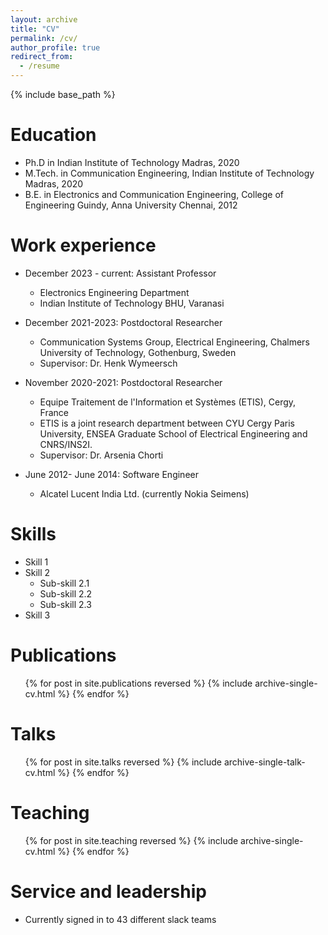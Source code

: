 ```yaml
---
layout: archive
title: "CV"
permalink: /cv/
author_profile: true
redirect_from:
  - /resume
---
```


{% include base_path %}

Education
======
* Ph.D in Indian Institute of Technology Madras, 2020
* M.Tech. in Communication Engineering, Indian Institute of Technology Madras, 2020
* B.E. in Electronics and Communication Engineering, College of Engineering Guindy, Anna University Chennai, 2012

Work experience
======
* December 2023 - current: Assistant Professor
  * Electronics Engineering Department
  * Indian Institute of Technology BHU, Varanasi
    
* December 2021-2023: Postdoctoral Researcher
  * Communication Systems Group, Electrical Engineering, Chalmers University of Technology, Gothenburg, Sweden
  * Supervisor: Dr. Henk Wymeersch

* November 2020-2021: Postdoctoral Researcher
  * Equipe Traitement de l'Information et Systèmes (ETIS), Cergy, France
  * ETIS is a joint research department between CYU Cergy Paris University, ENSEA Graduate School of Electrical Engineering and CNRS/INS2I. 
  * Supervisor: Dr. Arsenia Chorti

* June 2012- June 2014: Software Engineer
  * Alcatel Lucent India Ltd. (currently Nokia Seimens)
  
  
Skills
======
* Skill 1
* Skill 2
  * Sub-skill 2.1
  * Sub-skill 2.2
  * Sub-skill 2.3
* Skill 3

Publications
======
  <ul>{% for post in site.publications reversed %}
    {% include archive-single-cv.html %}
  {% endfor %}</ul>
  
Talks
======
  <ul>{% for post in site.talks reversed %}
    {% include archive-single-talk-cv.html  %}
  {% endfor %}</ul>
  
Teaching
======
  <ul>{% for post in site.teaching reversed %}
    {% include archive-single-cv.html %}
  {% endfor %}</ul>
  
Service and leadership
======
* Currently signed in to 43 different slack teams
